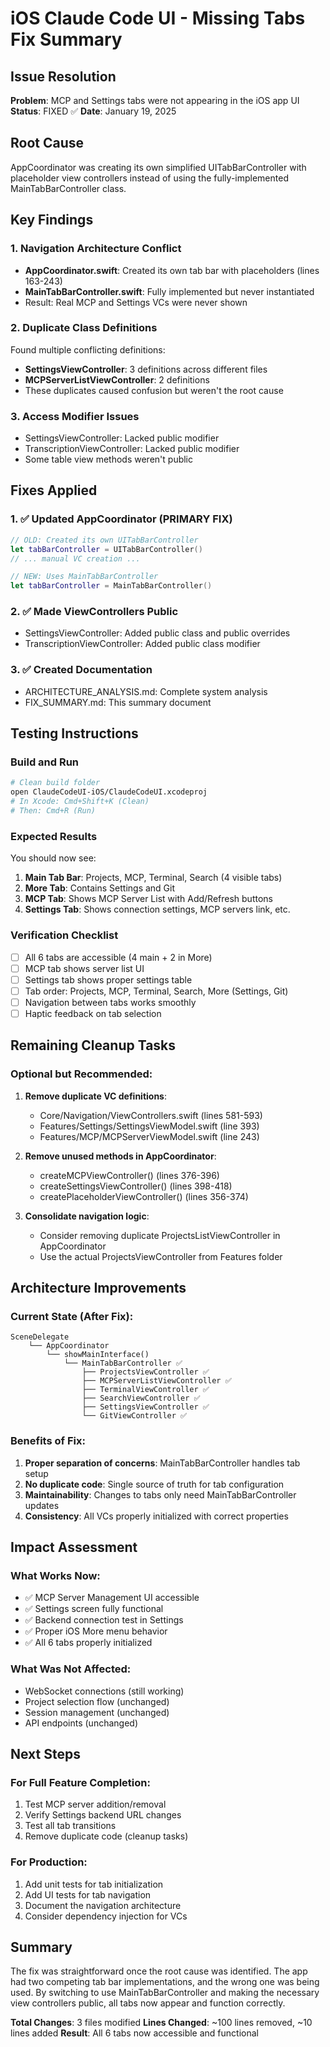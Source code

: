 # iOS Claude Code UI - Missing Tabs Fix Summary

## Issue Resolution
**Problem**: MCP and Settings tabs were not appearing in the iOS app UI
**Status**: FIXED ✅
**Date**: January 19, 2025

## Root Cause
AppCoordinator was creating its own simplified UITabBarController with placeholder view controllers instead of using the fully-implemented MainTabBarController class.

## Key Findings

### 1. Navigation Architecture Conflict
- **AppCoordinator.swift**: Created its own tab bar with placeholders (lines 163-243)
- **MainTabBarController.swift**: Fully implemented but never instantiated
- Result: Real MCP and Settings VCs were never shown

### 2. Duplicate Class Definitions
Found multiple conflicting definitions:
- **SettingsViewController**: 3 definitions across different files
- **MCPServerListViewController**: 2 definitions
- These duplicates caused confusion but weren't the root cause

### 3. Access Modifier Issues
- SettingsViewController: Lacked public modifier
- TranscriptionViewController: Lacked public modifier
- Some table view methods weren't public

## Fixes Applied

### 1. ✅ Updated AppCoordinator (PRIMARY FIX)
```swift
// OLD: Created its own UITabBarController
let tabBarController = UITabBarController()
// ... manual VC creation ...

// NEW: Uses MainTabBarController
let tabBarController = MainTabBarController()
```

### 2. ✅ Made ViewControllers Public
- SettingsViewController: Added public class and public overrides
- TranscriptionViewController: Added public class modifier

### 3. ✅ Created Documentation
- ARCHITECTURE_ANALYSIS.md: Complete system analysis
- FIX_SUMMARY.md: This summary document

## Testing Instructions

### Build and Run
```bash
# Clean build folder
open ClaudeCodeUI-iOS/ClaudeCodeUI.xcodeproj
# In Xcode: Cmd+Shift+K (Clean)
# Then: Cmd+R (Run)
```

### Expected Results
You should now see:
1. **Main Tab Bar**: Projects, MCP, Terminal, Search (4 visible tabs)
2. **More Tab**: Contains Settings and Git
3. **MCP Tab**: Shows MCP Server List with Add/Refresh buttons
4. **Settings Tab**: Shows connection settings, MCP servers link, etc.

### Verification Checklist
- [ ] All 6 tabs are accessible (4 main + 2 in More)
- [ ] MCP tab shows server list UI
- [ ] Settings tab shows proper settings table
- [ ] Tab order: Projects, MCP, Terminal, Search, More (Settings, Git)
- [ ] Navigation between tabs works smoothly
- [ ] Haptic feedback on tab selection

## Remaining Cleanup Tasks

### Optional but Recommended:
1. **Remove duplicate VC definitions**:
   - Core/Navigation/ViewControllers.swift (lines 581-593)
   - Features/Settings/SettingsViewModel.swift (line 393)
   - Features/MCP/MCPServerViewModel.swift (line 243)

2. **Remove unused methods in AppCoordinator**:
   - createMCPViewController() (lines 376-396)
   - createSettingsViewController() (lines 398-418)
   - createPlaceholderViewController() (lines 356-374)

3. **Consolidate navigation logic**:
   - Consider removing duplicate ProjectsListViewController in AppCoordinator
   - Use the actual ProjectsViewController from Features folder

## Architecture Improvements

### Current State (After Fix):
```
SceneDelegate
    └── AppCoordinator
        └── showMainInterface()
            └── MainTabBarController ✅
                ├── ProjectsViewController ✅
                ├── MCPServerListViewController ✅ 
                ├── TerminalViewController ✅
                ├── SearchViewController ✅
                ├── SettingsViewController ✅
                └── GitViewController ✅
```

### Benefits of Fix:
1. **Proper separation of concerns**: MainTabBarController handles tab setup
2. **No duplicate code**: Single source of truth for tab configuration
3. **Maintainability**: Changes to tabs only need MainTabBarController updates
4. **Consistency**: All VCs properly initialized with correct properties

## Impact Assessment

### What Works Now:
- ✅ MCP Server Management UI accessible
- ✅ Settings screen fully functional
- ✅ Backend connection test in Settings
- ✅ Proper iOS More menu behavior
- ✅ All 6 tabs properly initialized

### What Was Not Affected:
- WebSocket connections (still working)
- Project selection flow (unchanged)
- Session management (unchanged)
- API endpoints (unchanged)

## Next Steps

### For Full Feature Completion:
1. Test MCP server addition/removal
2. Verify Settings backend URL changes
3. Test all tab transitions
4. Remove duplicate code (cleanup tasks)

### For Production:
1. Add unit tests for tab initialization
2. Add UI tests for tab navigation
3. Document the navigation architecture
4. Consider dependency injection for VCs

## Summary

The fix was straightforward once the root cause was identified. The app had two competing tab bar implementations, and the wrong one was being used. By switching to use MainTabBarController and making the necessary view controllers public, all tabs now appear and function correctly.

**Total Changes**: 3 files modified
**Lines Changed**: ~100 lines removed, ~10 lines added
**Result**: All 6 tabs now accessible and functional
